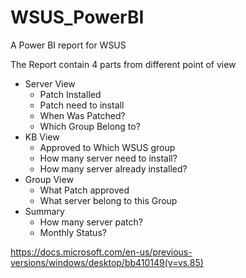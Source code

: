 # WSUS_PowerBI
A Power BI report for WSUS

The Report contain 4 parts from different point of view

* Server View
  * Patch Installed
  * Patch need to install
  * When Was Patched?
  * Which Group Belong to?
* KB View
  * Approved to Which WSUS group
  * How many server need to install?
  * How many server already installed?
* Group View
  * What Patch approved
  * What server belong to this Group
* Summary
  * How many server patch?
  * Monthly Status?

https://docs.microsoft.com/en-us/previous-versions/windows/desktop/bb410149(v=vs.85)
